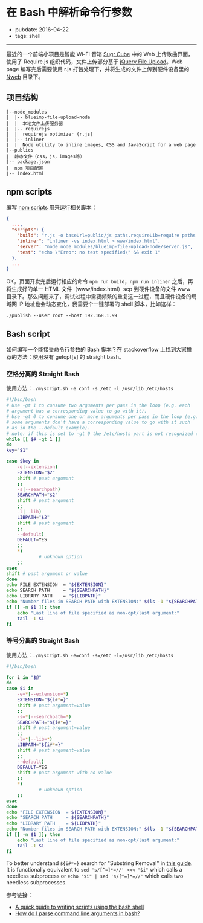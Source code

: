 # 在 Bash 中解析命令行参数

- pubdate: 2016-04-22
- tags: shell

-------

最近的一个前端小项目是智能 Wi-Fi 音箱 [Sugr Cube](http://sugrsugr.com) 中的 Web 上传歌曲界面，使用了 Require.js 组织代码，文件上传部分基于 [jQuery File Upload](https://github.com/blueimp/jQuery-File-Upload)。Web page 编写完后需要使用 r.js 打包处理下，并将生成的文件上传到硬件设备里的 [Nweb](https://github.com/ankushagarwal/nweb) 目录下。

## 项目结构
```
|--node_modules
|  |-- blueimp-file-upload-node
|  |  本地文件上传服务器
|  |-- requirejs
|  |  requirejs optimizer (r.js)
|  |-- inliner
|  |  Node utility to inline images, CSS and JavaScript for a web page
|--publics
|  静态文件（css，js，images等）
|-- package.json
|  npm 项目配置
|-- index.html
```

## npm scripts
编写 [npm scripts](https://docs.npmjs.com/misc/scripts) 用来运行相关脚本：
```json
{
  ...,
  "scripts": {
    "build": "r.js -o baseUrl=public/js paths.requireLib=require paths.jquery=jquery name=app include=requireLib out=public/js/app-built.js",
    "inliner": "inliner -vs index.html > www/index.html",
    "server": "node node_modules/blueimp-file-upload-node/server.js",
    "test": "echo \"Error: no test specified\" && exit 1"
  },
  ...
}
```

OK，页面开发完后运行相应的命令 `npm run build`，`npm run inliner` 之后，再将生成好的单一 HTML 文件（www/index.html）scp 到硬件设备的文件 www 目录下。那么问题来了，调试过程中需要频繁的重复这一过程，而且硬件设备的局域网 IP 地址也会动态变化，我需要个一键部署的 shell 脚本，比如这样：
```
./publish --user root --host 192.168.1.99
```

## Bash script
如何编写一个能接受命令行参数的 Bash 脚本？在 stackoverflow 上找到大家推荐的方法：使用没有 getopt[s] 的 straight bash。

### 空格分离的 Straight Bash

使用方法：`./myscript.sh -e conf -s /etc -l /usr/lib /etc/hosts`
```bash
#!/bin/bash
# Use -gt 1 to consume two arguments per pass in the loop (e.g. each
# argument has a corresponding value to go with it).
# Use -gt 0 to consume one or more arguments per pass in the loop (e.g.
# some arguments don't have a corresponding value to go with it such
# as in the --default example).
# note: if this is set to -gt 0 the /etc/hosts part is not recognized ( may be a bug )
while [[ $# -gt 1 ]]
do
key="$1"

case $key in
    -e|--extension)
    EXTENSION="$2"
    shift # past argument
    ;;
    -s|--searchpath)
    SEARCHPATH="$2"
    shift # past argument
    ;;
    -l|--lib)
    LIBPATH="$2"
    shift # past argument
    ;;
    --default)
    DEFAULT=YES
    ;;
    *)
            # unknown option
    ;;
esac
shift # past argument or value
done
echo FILE EXTENSION  = "${EXTENSION}"
echo SEARCH PATH     = "${SEARCHPATH}"
echo LIBRARY PATH    = "${LIBPATH}"
echo "Number files in SEARCH PATH with EXTENSION:" $(ls -1 "${SEARCHPATH}"/*."${EXTENSION}" | wc -l)
if [[ -n $1 ]]; then
    echo "Last line of file specified as non-opt/last argument:"
    tail -1 $1
fi
```

### 等号分离的 Straight Bash
使用方法：`./myscript.sh -e=conf -s=/etc -l=/usr/lib /etc/hosts`
```bash
#!/bin/bash

for i in "$@"
do
case $i in
    -e=*|--extension=*)
    EXTENSION="${i#*=}"
    shift # past argument=value
    ;;
    -s=*|--searchpath=*)
    SEARCHPATH="${i#*=}"
    shift # past argument=value
    ;;
    -l=*|--lib=*)
    LIBPATH="${i#*=}"
    shift # past argument=value
    ;;
    --default)
    DEFAULT=YES
    shift # past argument with no value
    ;;
    *)
            # unknown option
    ;;
esac
done
echo "FILE EXTENSION  = ${EXTENSION}"
echo "SEARCH PATH     = ${SEARCHPATH}"
echo "LIBRARY PATH    = ${LIBPATH}"
echo "Number files in SEARCH PATH with EXTENSION:" $(ls -1 "${SEARCHPATH}"/*."${EXTENSION}" | wc -l)
if [[ -n $1 ]]; then
    echo "Last line of file specified as non-opt/last argument:"
    tail -1 $1
fi
```

To better understand `${i#*=}` search for "Substring Removal" in [this guide](http://tldp.org/LDP/abs/html/string-manipulation.html). It is functionally equivalent to `sed 's/[^=]*=//' <<< "$i"` which calls a needless subprocess or `echo "$i" | sed 's/[^=]*=//'` which calls two needless subprocesses.

参考链接：
- [A quick guide to writing scripts using the bash shell](http://www.panix.com/~elflord/unix/bash-tute.html)
- [How do I parse command line arguments in bash?](http://stackoverflow.com/questions/192249/how-do-i-parse-command-line-arguments-in-bash)